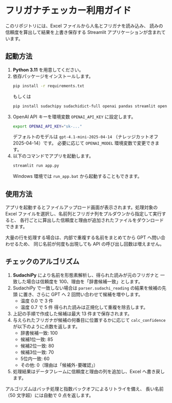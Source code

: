 # フリガナチェッカー利用ガイド

このリポジトリには、Excel ファイルから人名とフリガナを読み込み、
読みの信頼度を算出して結果を上書き保存する Streamlit アプリケーションが含まれています。

## 起動方法

1. **Python 3.11** を用意してください。
2. 依存パッケージをインストールします。
   ```bash
   pip install -r requirements.txt
   ```
   もしくは
   ```bash
   pip install sudachipy sudachidict-full openai pandas streamlit openpyxl xlsxwriter
   ```
3. OpenAI API キーを環境変数 `OPENAI_API_KEY` に設定します。
   ```bash
   export OPENAI_API_KEY="sk-..."
   ```
   デフォルトのモデルは `gpt-4.1-mini-2025-04-14` （ナレッジカットオフ 2025-04-14）です。
   必要に応じて `OPENAI_MODEL` 環境変数で変更できます。
4. 以下のコマンドでアプリを起動します。
   ```bash
   streamlit run app.py
   ```
   Windows 環境では `run_app.bat` から起動することもできます。

## 使用方法

アプリを起動するとファイルアップロード画面が表示されます。処理対象の
Excel ファイルを選択し、名前列とフリガナ列をプルダウンから指定して実行すると、
各行ごとに算出した信頼度と理由が追加されたファイルをダウンロードできます。

大量の行を処理する場合は、内部で重複する名前をまとめてから GPT へ問い合わせるため、
同じ名前が何度も出現しても API の呼び出し回数は増えません。

## チェックのアルゴリズム

1. **SudachiPy** により名前を形態素解析し、得られた読みが元のフリガナと
   一致した場合は信頼度を 100、理由を「辞書候補一致」とします。
2. SudachiPy で一致しない場合は ``parser.sudachi_reading`` の結果を候補の先頭
   に置き、さらに GPT へ 2 回問い合わせて候補を増やします。
   - 温度 0.0 で 3 件
   - 温度 0.7 で 5 件
   得られた読みは正規化して重複を除去します。
3. 上記の手順で作成した候補は最大 13 件まで保存されます。
4. 与えられたフリガナが候補の何番目に位置するかに応じて
   `calc_confidence` が以下のように点数を返します。
   - 辞書候補一致: 100
   - 候補1位一致: 85
   - 候補2位一致: 80
   - 候補3位一致: 70
   - 5位内一致: 60
   - その他: 0（理由は「候補外･要確認」）
5. 処理結果はデータフレームに信頼度と理由の列を追加し、Excel へ書き戻します。

アルゴリズムはバッチ処理と指数バックオフによるリトライを備え、
長い名前（50 文字超）には自動で 0 点を返します。
